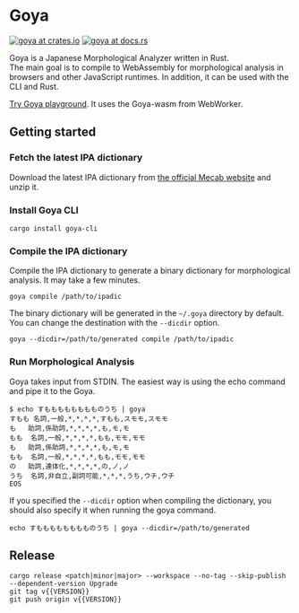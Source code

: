 # Goya

[![goya at crates.io](https://img.shields.io/crates/v/goya.svg)](https://crates.io/crates/goya)
[![goya at docs.rs](https://docs.rs/goya/badge.svg)](https://docs.rs/goya)

Goya is a Japanese Morphological Analyzer written in Rust.  
The main goal is to compile to WebAssembly for morphological analysis in browsers and other JavaScript runtimes. In addition, it can be used with the CLI and Rust.

[Try Goya playground](https://goya.vercel.app/). It uses the Goya-wasm from WebWorker.

## Getting started

### Fetch the latest IPA dictionary

Download the latest IPA dictionary from [the official Mecab website](https://taku910.github.io/mecab/) and unzip it.

### Install Goya CLI

```
cargo install goya-cli
```

### Compile the IPA dictionary

Compile the IPA dictionary to generate a binary dictionary for morphological analysis. It may take a few minutes.

```
goya compile /path/to/ipadic
```

The binary dictionary will be generated in the `~/.goya` directory by default. You can change the destination with the `--dicdir` option.

```
goya --dicdir=/path/to/generated compile /path/to/ipadic
```

### Run Morphological Analysis

Goya takes input from STDIN. The easiest way is using the echo command and pipe it to the Goya.

```
$ echo すもももももももものうち | goya
すもも	名詞,一般,*,*,*,*,すもも,スモモ,スモモ
も	助詞,係助詞,*,*,*,*,も,モ,モ
もも	名詞,一般,*,*,*,*,もも,モモ,モモ
も	助詞,係助詞,*,*,*,*,も,モ,モ
もも	名詞,一般,*,*,*,*,もも,モモ,モモ
の	助詞,連体化,*,*,*,*,の,ノ,ノ
うち	名詞,非自立,副詞可能,*,*,*,うち,ウチ,ウチ
EOS
```

If you specified the `--dicdir` option when compiling the dictionary, you should also specify it when running the goya command.

```
echo すもももももももものうち | goya --dicdir=/path/to/generated
```

## Release

```
cargo release <patch|minor|major> --workspace --no-tag --skip-publish --dependent-version Upgrade
git tag v{{VERSION}}
git push origin v{{VERSION}}
```
